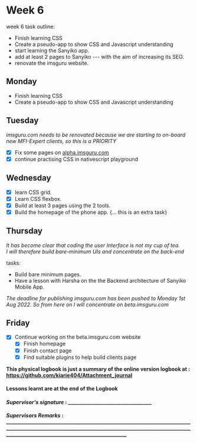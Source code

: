 # Week 6
week 6 task outline:
- Finish learning CSS
- Create a pseudo-app to show CSS and Javascript understanding
- start learning the Sanyiko app.
- add at least 2 pages to Sanyiko --- with the aim of increasing its SEO.
- renovate the imsguru website.

## Monday
- Finish learning CSS
- Create a pseudo-app to show CSS and Javascript understanding

## Tuesday
*imsguru.com needs to be renovated because we are starting to on-board new MFI-Expert clients, so this is a PRIORITY*
- [x] Fix some pages on [alpha.imsguru.com](http://alpha.imsguru.com/)
- [x] continue practising CSS in nativescript playground

## Wednesday
- [x] learn CSS grid.
- [x] Learn CSS flexbox.
- [x] Build at least 3 pages using the 2 tools.
- [x] Build the homepage of the phone app. {... this is an extra task}

## Thursday
*It has become clear that coding the user Interface is not my cup of tea.*<br>
*I will therefore build bare-minimum UIs and concentrate on the back-end*

tasks:<br>
- Build bare minimum pages.
- Have a lesson with Harsha on the the Backend architecture of Sanyiko Mobile App.

*The deadline for publishing imsguru.com has been pushed to Monday 1st Aug 2022. So from here on I will concentrate on beta.imsguru.com*

## Friday
- [x] Continue working on the beta.imsguru.com website
  - [x] Finish homepage
  - [x] Finish contact page
  - [x] Find suitable plugins to help build clients page

**This physical logbook is just a summary of the online version logbook at : https://github.com/kiarie404/Attachment_journal**
#### Lessons learnt are at the end of the Logbook

#### *Supervisor's signature* : __________________________________
#### *Supervisors Remarks* : _______________________________________________________________________________________________________________________________________________________________________________________________________


